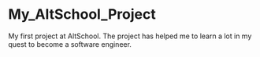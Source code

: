 # My_AltSchool_Project

My first project at AltSchool.
The project has helped me to learn a lot in my quest to become a software engineer.
